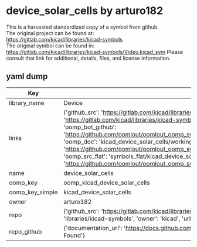 # device_solar_cells by arturo182  
This is a harvested standardized copy of a symbol from github.  
The original project can be found at:  
https://gitlab.com/kicad/libraries/kicad-symbols  
The original symbol can be found in:
https://gitlab.com/kicad/libraries/kicad-symbols/Video.kicad_sym
Please consult that link for additional, details, files, and license information.  
## yaml dump  
| Key | Value |  
| --- | --- |  
| library_name | Device |  
| links | {'github_src': 'https://gitlab.com/kicad/libraries/kicad-symbols/Video.kicad_sym', 'github_src_repo': 'https://gitlab.com/kicad/libraries/kicad-symbols', 'oomp_bot': 'kicad_device_solar_cells/working', 'oomp_bot_github': 'https://github.com/oomlout/oomlout_oomp_symbol_bot/tree/main/kicad_device_solar_cells/working', 'oomp_doc': 'kicad_device_solar_cells/working', 'oomp_doc_github': 'https://github.com/oomlout/oomlout_oomp_symbol_doc/tree/main/kicad_device_solar_cells/working', 'oomp_src_flat': 'symbols_flat/kicad_device_solar_cells/working', 'oomp_src_flat_github': 'https://github.com/oomlout/oomlout_oomp_symbol_src/tree/main/kicad_device_solar_cells/working'} |  
| name | device_solar_cells |  
| oomp_key | oomp_kicad_device_solar_cells |  
| oomp_key_simple | kicad_device_solar_cells |  
| owner | arturo182 |  
| repo | {'github_src': 'https://gitlab.com/kicad/libraries/kicad-symbols/Video.kicad_sym', 'name': 'libraries/kicad-symbols', 'owner': 'kicad', 'url': 'https://gitlab.com/kicad/libraries/kicad-symbols'} |  
| repo_github | {'documentation_url': 'https://docs.github.com/rest/repos/repos#get-a-repository', 'message': 'Not Found'} |  

